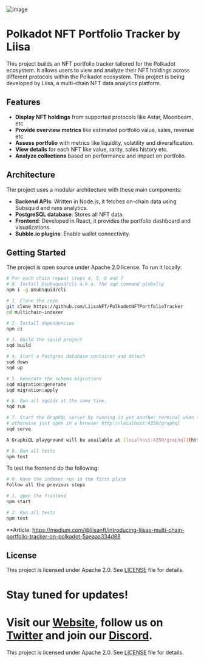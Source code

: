 ![image](https://github.com/LiisaNFT/PolkadotNFTPortfolioTracker/assets/139144686/93a43242-892b-4ecf-8070-4856b19bf86c)

# Polkadot NFT Portfolio Tracker by Liisa

This project builds an NFT portfolio tracker tailored for the Polkadot ecosystem. It allows users to view and analyze their NFT holdings across different protocols within the Polkadot ecosystem. This project is being developed by Liisa, a multi-chain NFT data analytics platform.

## Features

- **Display NFT holdings** from supported protocols like Astar, Moonbeam, etc.
- **Provide overview metrics** like estimated portfolio value, sales, revenue etc.
- **Assess portfolio** with metrics like liquidity, volatility and diversification.
- **View details** for each NFT like value, rarity, sales history etc.
- **Analyze collections** based on performance and impact on portfolio.

## Architecture

The project uses a modular architecture with these main components:

- **Backend APIs**: Written in Node.js, it fetches on-chain data using Subsquid and runs analytics.
- **PostgreSQL database**: Stores all NFT data.
- **Frontend**: Developed in React, it provides the portfolio dashboard and visualizations.
- **Bubble.io plugins**: Enable wallet connectivity.

## Getting Started

The project is open source under Apache 2.0 license. To run it locally:

```bash
# For each chain repeat steps 4, 5, 6 and 7
# 0. Install @subsquid/cli a.k.a. the sqd command globally
npm i -g @subsquid/cli

# 1. Clone the repo
git clone https://github.com/LiisaNFT/PolkadotNFTPortfolioTracker
cd multichain-indexer

# 2. Install dependencies
npm ci

# 3. Build the squid project
sqd build

# 4. Start a Postgres database container and detach
sqd down
sqd up

# 5. Generate the schema migrations
sqd migration:generate
sqd migration:apply

# 6. Run all squids at the same time. 
sqd run

# 7. Start the GraphQL server by running in yet another terminal when the squids are stopped,
# otherwise just open in a browser http://localhost:4350/graphql
sqd serve

A GraphiQL playground will be available at [localhost:4350/graphql](http://localhost:4350/graphql).

# 8. Run all tests
npm test
```

To test the frontend do the following:

```bash
# 0. Have the indexer run in the first place
Follow all the previous steps

# 1. open the frontend
npm start

# 2. Run all tests
npm test
```

**Article: https://medium.com/@liisanft/introducing-liisas-multi-chain-portfolio-tracker-on-polkadot-5aeaaa334d88

## License

This project is licensed under Apache 2.0. See [LICENSE](LICENSE.md) file for details.

# Stay tuned for updates!

Visit our [Website](https://www.liisa.io), follow us on [Twitter](https://https://twitter.com/liisa_io) and join our [Discord](https://discord.gg/6wHSEyc9NX). 
=======
This project is licensed under Apache 2.0. See [LICENSE](LICENSE.md) file for details.
